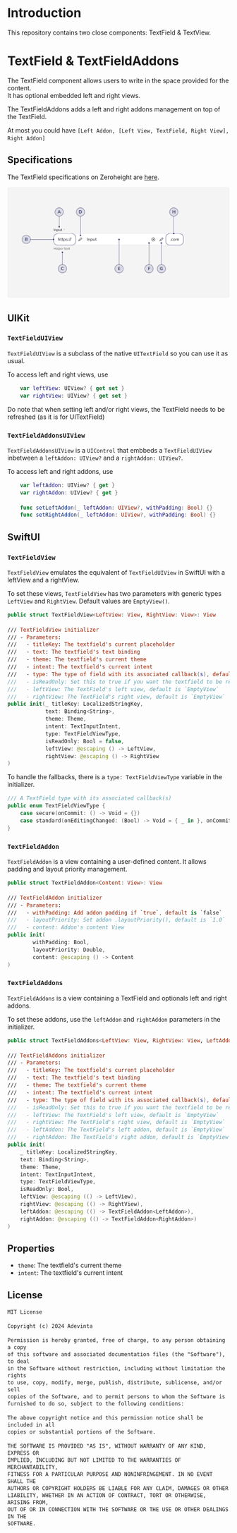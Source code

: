 # Introduction

This repository contains two close components: TextField & TextView.

# TextField & TextFieldAddons

The TextField component allows users to write in the space provided for the content.  
It has optional embedded left and right views.

The TextFieldAddons adds a left and right addons management on top of the TextField.

At most you could have
`[Left Addon, [Left View, TextField, Right View], Right Addon]`

## Specifications

The TextField specifications on Zeroheight are [here](https://zeroheight.com/1186e1705/v/latest/p/773c60-input--text-field).

![Figma anatomy](https://github.com/adevinta/spark-ios-component-text-input/blob/main/.github/assets/anatomy-textfield.png)

## UIKit

### `TextFieldUIView`

`TextFieldUIView` is a subclass of the native `UITextField` so you can use it as usual.

To access left and right views, use

```swift
    var leftView: UIView? { get set }
    var rightView: UIView? { get set }
```

Do note that when setting left and/or right views, the TextField needs to be refreshed (as it is for UITextField)

### `TextFieldAddonsUIView`

`TextFieldAddonsUIView` is a `UIControl` that embbeds a `TextFieldUIView` inbetween a `leftAddon: UIView?` and a `rightAddon: UIView?`.

To access left and right addons, use

```swift
    var leftAddon: UIView? { get }
    var rightAddon: UIView? { get }

    func setLeftAddon(_ leftAddon: UIView?, withPadding: Bool) {}
    func setRightAddon(_ leftAddon: UIView?, withPadding: Bool) {}
```

## SwiftUI

### `TextFieldView`

`TextFieldView` emulates the equivalent of `TextFieldUIView` in SwiftUI with a leftView and a rightView.

To set these views, `TextFieldView` has two parameters with generic types `LeftView` and `RightView`. Default values are `EmptyView()`.

```swift
public struct TextFieldView<LeftView: View, RightView: View>: View

/// TextFieldView initializer
/// - Parameters:
///   - titleKey: The textfield's current placeholder
///   - text: The textfield's text binding
///   - theme: The textfield's current theme
///   - intent: The textfield's current intent
///   - type: The type of field with its associated callback(s), default is `.standard()`
///   - isReadOnly: Set this to true if you want the textfield to be readOnly, default is `false`
///   - leftView: The TextField's left view, default is `EmptyView`
///   - rightView: The TextField's right view, default is `EmptyView`
public init(_ titleKey: LocalizedStringKey,
            text: Binding<String>,
            theme: Theme,
            intent: TextInputIntent,
            type: TextFieldViewType,
            isReadOnly: Bool = false,
            leftView: @escaping () -> LeftView,
            rightView: @escaping () -> RightView
)
```

To handle the fallbacks, there is a `type: TextFieldViewType` variable in the initializer.

```swift
/// A TextField type with its associated callback(s)
public enum TextFieldViewType {
    case secure(onCommit: () -> Void = {})
    case standard(onEditingChanged: (Bool) -> Void = { _ in }, onCommit: () -> Void = {})
}
```

### `TextFieldAddon`

`TextFieldAddon` is a view containing a user-defined content. It allows padding and layout priority management.

```swift
public struct TextFieldAddon<Content: View>: View

/// TextFieldAddon initializer
/// - Parameters:
///   - withPadding: Add addon padding if `true`, default is `false`
///   - layoutPriority: Set addon .layoutPriority(), default is `1.0`
///   - content: Addon's content View
public init(
        withPadding: Bool,
        layoutPriority: Double,
        content: @escaping () -> Content
)
```

### `TextFieldAddons`

`TextFieldAddons` is a view containing a TextField and optionals left and right addons.

To set these addons, use the `leftAddon` and `rightAddon` parameters in the initializer.

```swift
public struct TextFieldAddons<LeftView: View, RightView: View, LeftAddon: View, RightAddon: View>: View

/// TextFieldAddons initializer
/// - Parameters:
///   - titleKey: The textfield's current placeholder
///   - text: The textfield's text binding
///   - theme: The textfield's current theme
///   - intent: The textfield's current intent
///   - type: The type of field with its associated callback(s), default is `.standard()`
///   - isReadOnly: Set this to true if you want the textfield to be readOnly, default is `false`
///   - leftView: The TextField's left view, default is `EmptyView`
///   - rightView: The TextField's right view, default is `EmptyView`
///   - leftAddon: The TextField's left addon, default is `EmptyView`
///   - rightAddon: The TextField's right addon, default is `EmptyView`
public init(
    _ titleKey: LocalizedStringKey,
    text: Binding<String>,
    theme: Theme,
    intent: TextInputIntent,
    type: TextFieldViewType,
    isReadOnly: Bool,
    leftView: @escaping (() -> LeftView),
    rightView: @escaping (() -> RightView),
    leftAddon: @escaping (() -> TextFieldAddon<LeftAddon>),
    rightAddon: @escaping (() -> TextFieldAddon<RightAddon>)
)
```

## Properties

- `theme`: The textfield's current theme
- `intent`: The textfield's current intent

## License

```
MIT License

Copyright (c) 2024 Adevinta

Permission is hereby granted, free of charge, to any person obtaining a copy
of this software and associated documentation files (the "Software"), to deal
in the Software without restriction, including without limitation the rights
to use, copy, modify, merge, publish, distribute, sublicense, and/or sell
copies of the Software, and to permit persons to whom the Software is
furnished to do so, subject to the following conditions:

The above copyright notice and this permission notice shall be included in all
copies or substantial portions of the Software.

THE SOFTWARE IS PROVIDED "AS IS", WITHOUT WARRANTY OF ANY KIND, EXPRESS OR
IMPLIED, INCLUDING BUT NOT LIMITED TO THE WARRANTIES OF MERCHANTABILITY,
FITNESS FOR A PARTICULAR PURPOSE AND NONINFRINGEMENT. IN NO EVENT SHALL THE
AUTHORS OR COPYRIGHT HOLDERS BE LIABLE FOR ANY CLAIM, DAMAGES OR OTHER
LIABILITY, WHETHER IN AN ACTION OF CONTRACT, TORT OR OTHERWISE, ARISING FROM,
OUT OF OR IN CONNECTION WITH THE SOFTWARE OR THE USE OR OTHER DEALINGS IN THE
SOFTWARE.
```
